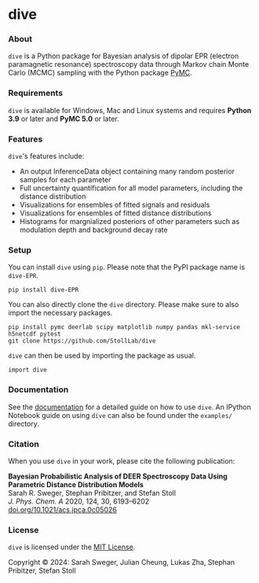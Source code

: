 # dive

### About
`dive` is a Python package for Bayesian analysis of dipolar EPR (electron paramagnetic resonance) spectroscopy data through Markov chain Monte Carlo (MCMC) sampling with the Python package [PyMC](https://www.pymc.io).

### Requirements

`dive` is available for Windows, Mac and Linux systems and requires **Python 3.9** or later and **PyMC 5.0** or later.
 
### Features

`dive`'s features include:
- An output InferenceData object containing many random posterior samples for each parameter
- Full uncertainty quantification for all model parameters, including the distance distribution
- Visualizations for ensembles of fitted signals and residuals
- Visualizations for ensembles of fitted distance distributions
- Histograms for margnialized posteriors of other parameters such as modulation depth and background decay rate

### Setup

You can install `dive` using `pip`. Please note that the PyPI package name is `dive-EPR`.

    pip install dive-EPR

You can also directly clone the `dive` directory. Please make sure to also import the necessary packages.

    pip install pymc deerlab scipy matplotlib numpy pandas mkl-service h5netcdf pytest
    git clone https://github.com/StollLab/dive

`dive` can then be used by importing the package as usual.

    import dive

### Documentation

See the [documentation](https://stolllab.github.io/dive) for a detailed guide on how to use `dive`. An IPython Notebook guide on using `dive` can also be found under the `examples/` directory.

### Citation

When you use `dive` in your work, please cite the following publication:

 **Bayesian Probabilistic Analysis of DEER Spectroscopy Data Using Parametric Distance Distribution Models** <br>
Sarah R. Sweger, Stephan Pribitzer, and Stefan Stoll <br>
 *J. Phys. Chem. A* 2020, 124, 30, 6193–6202 <br>
 <a href="https://doi.org/10.1021/acs.jpca.0c05026"> doi.org/10.1021/acs.jpca.0c05026</a>


### License

`dive` is licensed under the [MIT License](LICENSE).

Copyright © 2024:  Sarah Sweger, Julian Cheung, Lukas Zha, Stephan Pribitzer, Stefan Stoll
